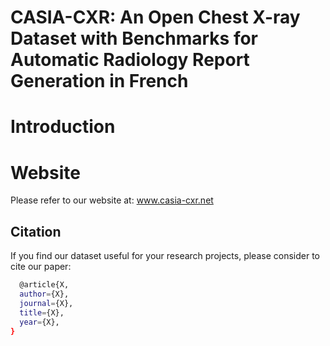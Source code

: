 # CASIA-CXR: An Open Chest X-ray Dataset with Benchmarks for Automatic Radiology Report Generation in French

# Introduction
 

# Website
Please refer to our website at: www.casia-cxr.net

## Citation
If you find our dataset useful for your research projects, please consider to cite our paper:

```bash
  @article{X,
  author={X},
  journal={X}, 
  title={X}, 
  year={X},
}
```
